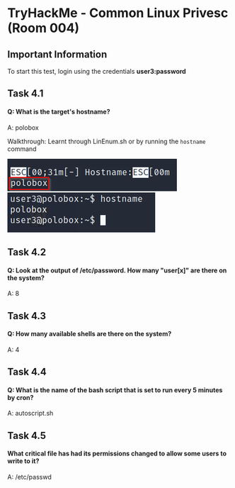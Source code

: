 #  TryHackMe - Common Linux Privesc (Room 004)

## Important Information

To start this test, login using the credentials __user3:password__

## Task 4.1

#### Q: What is the target's hostname?

A: polobox

Walkthrough: Learnt through LinEnum.sh or by running the `hostname` command

![](/Common%20Linux%20Privesc/images/hostname_through_linenum.png)
![](/Common%20Linux%20Privesc/images/hostname_through_command.png)

## Task 4.2

#### Q: Look at the output of /etc/password. How many "user[x]" are there on the system?

A: 8

## Task 4.3

#### Q: How many available shells are there on the system?

A: 4

## Task 4.4

#### Q: What is the name of the bash script that is set to run every 5 minutes by cron?

A: autoscript.sh

## Task 4.5

#### What critical file has had its permissions changed to allow some users to write to it?

A: /etc/passwd